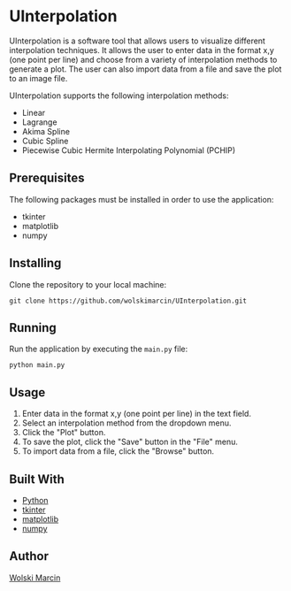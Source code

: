 # UInterpolation

UInterpolation is a software tool that allows users to visualize different interpolation techniques. It allows the user to enter data in the format x,y (one point per line) and choose from a variety of interpolation methods to generate a plot. The user can also import data from a file and save the plot to an image file.

UInterpolation supports the following interpolation methods:

- Linear
- Lagrange
- Akima Spline
- Cubic Spline
- Piecewise Cubic Hermite Interpolating Polynomial (PCHIP)

## Prerequisites

The following packages must be installed in order to use the application:

- tkinter
- matplotlib
- numpy

## Installing

Clone the repository to your local machine:

```
git clone https://github.com/wolskimarcin/UInterpolation.git
```

## Running

Run the application by executing the `main.py` file:

```
python main.py
```

## Usage

1. Enter data in the format x,y (one point per line) in the text field.
2. Select an interpolation method from the dropdown menu.
3. Click the "Plot" button.
4. To save the plot, click the "Save" button in the "File" menu.
5. To import data from a file, click the "Browse" button.

## Built With

- [Python](https://www.python.org/)
- [tkinter](https://docs.python.org/3/library/tkinter.html)
- [matplotlib](https://matplotlib.org/)
- [numpy](https://numpy.org/)

## Author

[Wolski Marcin](https://github.com/wolskimarcin)